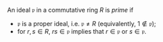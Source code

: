An ideal $\mathfrak{p}$ in a commutative ring $R$ is *prime* if

* $\mathfrak{p}$ is a proper ideal, i.e. $\mathfrak{p} \neq R$ (equivalently, $1 \notin \mathfrak{p}$);
* for $r, s \in R$, $rs \in \mathfrak{p}$ implies that $r \in \mathfrak{p}$ or $s \in \mathfrak{p}$.
